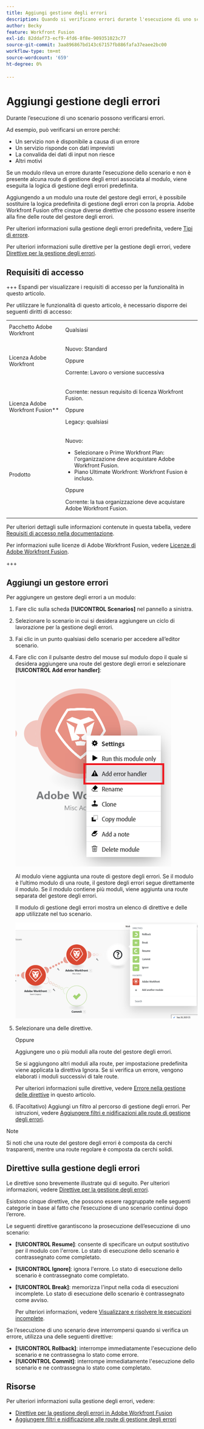 ```yaml
---
title: Aggiungi gestione degli errori
description: Quando si verificano errori durante l'esecuzione di uno scenario, in genere ciò è dovuto al fatto che un servizio non è disponibile a causa di un errore, che risponde con dati imprevisti o che la convalida dei dati di input non riesce.
author: Becky
feature: Workfront Fusion
exl-id: 82ddaf73-ecf9-4fd6-8f8e-909351023c77
source-git-commit: 3aa896867bd143c67157fb886fafa37eaee2bc00
workflow-type: tm+mt
source-wordcount: '659'
ht-degree: 0%

---
```


# Aggiungi gestione degli errori

Durante l’esecuzione di uno scenario possono verificarsi errori.

Ad esempio, può verificarsi un errore perché:

* Un servizio non è disponibile a causa di un errore
* Un servizio risponde con dati imprevisti
* La convalida dei dati di input non riesce
* Altri motivi

Se un modulo rileva un errore durante l’esecuzione dello scenario e non è presente alcuna route di gestione degli errori associata al modulo, viene eseguita la logica di gestione degli errori predefinita.

Aggiungendo a un modulo una route del gestore degli errori, è possibile sostituire la logica predefinita di gestione degli errori con la propria. Adobe Workfront Fusion offre cinque diverse direttive che possono essere inserite alla fine delle route del gestore degli errori.

Per ulteriori informazioni sulla gestione degli errori predefinita, vedere [Tipi di errore](/help/workfront-fusion/references/errors/error-processing.md).

Per ulteriori informazioni sulle direttive per la gestione degli errori, vedere [Direttive per la gestione degli errori](/help/workfront-fusion/references/errors/directives-for-error-handling.md).

## Requisiti di accesso

+++ Espandi per visualizzare i requisiti di accesso per la funzionalità in questo articolo.

Per utilizzare le funzionalità di questo articolo, è necessario disporre dei seguenti diritti di accesso:

<table style="table-layout:auto">
 <col> 
 <col> 
 <tbody> 
  <tr> 
   <td role="rowheader">Pacchetto Adobe Workfront 
   <td> <p>Qualsiasi</p> </td> 
  </tr> 
  <tr data-mc-conditions=""> 
   <td role="rowheader">Licenza Adobe Workfront</td> 
   <td> <p>Nuovo: Standard</p><p>Oppure</p><p>Corrente: Lavoro o versione successiva</p> </td> 
  </tr> 
  <tr> 
   <td role="rowheader">Licenza Adobe Workfront Fusion**</td> 
   <td>
   <p>Corrente: nessun requisito di licenza Workfront Fusion.</p>
   <p>Oppure</p>
   <p>Legacy: qualsiasi </p>
   </td> 
  </tr> 
  <tr> 
   <td role="rowheader">Prodotto</td> 
   <td>
   <p>Nuovo:</p> <ul><li>Selezionare o Prime Workfront Plan: l'organizzazione deve acquistare Adobe Workfront Fusion.</li><li>Piano Ultimate Workfront: Workfront Fusion è incluso.</li></ul>
   <p>Oppure</p>
   <p>Corrente: la tua organizzazione deve acquistare Adobe Workfront Fusion.</p>
   </td> 
  </tr>
 </tbody> 
</table>

Per ulteriori dettagli sulle informazioni contenute in questa tabella, vedere [Requisiti di accesso nella documentazione](/help/workfront-fusion/references/licenses-and-roles/access-level-requirements-in-documentation.md).

Per informazioni sulle licenze di Adobe Workfront Fusion, vedere [Licenze di Adobe Workfront Fusion](/help/workfront-fusion/set-up-and-manage-workfront-fusion/licensing-operations-overview/license-automation-vs-integration.md).

+++

## Aggiungi un gestore errori

Per aggiungere un gestore degli errori a un modulo:

1. Fare clic sulla scheda **[!UICONTROL Scenarios]** nel pannello a sinistra.
1. Selezionare lo scenario in cui si desidera aggiungere un ciclo di lavorazione per la gestione degli errori.
1. Fai clic in un punto qualsiasi dello scenario per accedere all’editor scenario.
1. Fare clic con il pulsante destro del mouse sul modulo dopo il quale si desidera aggiungere una route del gestore degli errori e selezionare **[!UICONTROL Add error handler]**:

   ![Route gestore errori](assets/error-handler-route.png)

   Al modulo viene aggiunta una route di gestore degli errori. Se il modulo è l’ultimo modulo di una route, il gestore degli errori segue direttamente il modulo. Se il modulo contiene più moduli, viene aggiunta una route separata del gestore degli errori.

   Il modulo di gestione degli errori mostra un elenco di direttive e delle app utilizzate nel tuo scenario.

   ![Errore route](assets/error-route.png)

1. Selezionare una delle direttive.

   Oppure

   Aggiungere uno o più moduli alla route del gestore degli errori.

   Se si aggiungono altri moduli alla route, per impostazione predefinita viene applicata la direttiva Ignora. Se si verifica un errore, vengono elaborati i moduli successivi di tale route.

   Per ulteriori informazioni sulle direttive, vedere [Errore nella gestione delle direttive](#error-handling-directives) in questo articolo.

1. (Facoltativo) Aggiungi un filtro al percorso di gestione degli errori. Per istruzioni, vedere [Aggiungere filtri e nidificazioni alle route di gestione degli errori](/help/workfront-fusion/create-scenarios/config-error-handling/advanced-error-handling.md).

>[!NOTE]
>
>Si noti che una route del gestore degli errori è composta da cerchi trasparenti, mentre una route regolare è composta da cerchi solidi.

## Direttive sulla gestione degli errori

Le direttive sono brevemente illustrate qui di seguito. Per ulteriori informazioni, vedere [Direttive per la gestione degli errori](/help/workfront-fusion/references/errors/directives-for-error-handling.md).

Esistono cinque direttive, che possono essere raggruppate nelle seguenti categorie in base al fatto che l’esecuzione di uno scenario continui dopo l’errore.

Le seguenti direttive garantiscono la prosecuzione dell’esecuzione di uno scenario:

* **[!UICONTROL Resume]**: consente di specificare un output sostitutivo per il modulo con l&#39;errore. Lo stato di esecuzione dello scenario è contrassegnato come completato.
* **[!UICONTROL Ignore]**: ignora l&#39;errore. Lo stato di esecuzione dello scenario è contrassegnato come completato.
* **[!UICONTROL Break]**: memorizza l&#39;input nella coda di esecuzioni incomplete. Lo stato di esecuzione dello scenario è contrassegnato come avviso.

  Per ulteriori informazioni, vedere [Visualizzare e risolvere le esecuzioni incomplete](/help/workfront-fusion/manage-scenarios/view-and-resolve-incomplete-executions.md).

Se l’esecuzione di uno scenario deve interrompersi quando si verifica un errore, utilizza una delle seguenti direttive:

* **[!UICONTROL Rollback]**: interrompe immediatamente l&#39;esecuzione dello scenario e ne contrassegna lo stato come errore.
* **[!UICONTROL Commit]**: interrompe immediatamente l&#39;esecuzione dello scenario e ne contrassegna lo stato come completato.

## Risorse

Per ulteriori informazioni sulla gestione degli errori, vedere:

* [Direttive per la gestione degli errori in Adobe Workfront Fusion](/help/workfront-fusion/references/errors/directives-for-error-handling.md)
* [Aggiungere filtri e nidificazione alle route di gestione degli errori](/help/workfront-fusion/create-scenarios/config-error-handling/advanced-error-handling.md)
